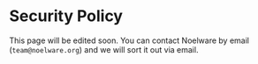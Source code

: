 # Security Policy
This page will be edited soon. You can contact Noelware by email (`team@noelware.org`) and we will sort it out via email.

